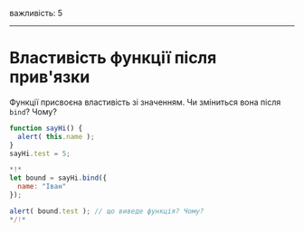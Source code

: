 важливість: 5

---

# Властивість функції після прив'язки

Функції присвоєна властивість зі значенням. Чи зміниться вона після `bind`? Чому?

```js run
function sayHi() {
  alert( this.name );
}
sayHi.test = 5;

*!*
let bound = sayHi.bind({
  name: "Іван"
});

alert( bound.test ); // що виведе функція? Чому?
*/!*
```

